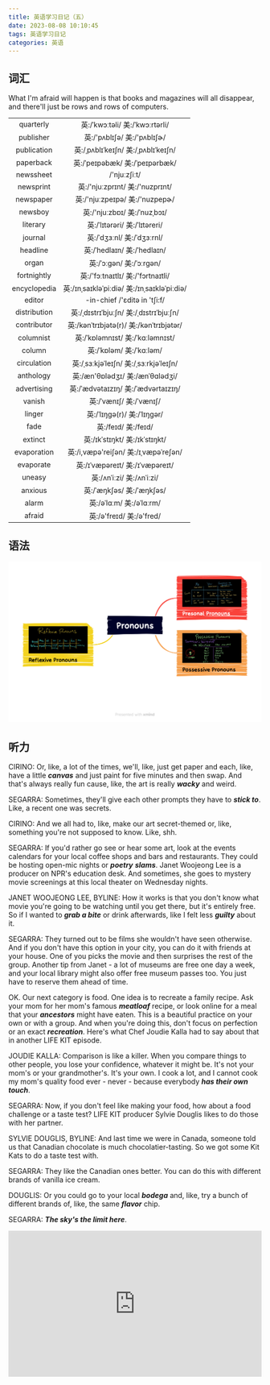 ```yaml
---
title: 英语学习日记（五）
date: 2023-08-08 10:10:45
tags: 英语学习日记
categories: 英语
---
```



## 词汇

What I'm afraid will happen is that books and magazines will all disappear, and there'll just be rows and rows of computers.

|||
|:---:|:---:|
|quarterly| 英:/ˈkwɔːtəli/ 美:/ˈkwɔːrtərli/|
|publisher| 英:/'pʌblɪʃə/ 美:/'pʌblɪʃɚ/|
|publication| 英:/ˌpʌblɪˈkeɪʃn/ 美:/ˌpʌblɪˈkeɪʃn/|
|paperback| 英:/ˈpeɪpəbæk/ 美:/ˈpeɪpərbæk/|
|newssheet| /'njuːzʃiːt/|
|newsprint| 英:/'njuːzprɪnt/ 美:/'nuzprɪnt/|
|newspaper| 英:/'njuːzpeɪpə/ 美:/'nuzpepɚ/|
|newsboy| 英:/'njuːzbɒɪ/ 美:/ˈnuzˌbɔɪ/|
|literary| 英:/ˈlɪtərəri/ 美:/ˈlɪtəreri/|
|journal| 英:/ˈdʒɜːnl/ 美:/ˈdʒɜːrnl/|
|headline| 英:/ˈhedlaɪn/ 美:/ˈhedlaɪn/|
|organ| 英:/ˈɔːɡən/ 美:/ˈɔːrɡən/|
|fortnightly| 英:/'fɔːtnaɪtlɪ/ 美:/'fɔrtnaɪtli/|
|encyclopedia| 英:/ɪnˌsaɪkləˈpiːdiə/ 美:/ɪnˌsaɪkləˈpiːdiə/|
|editor|-in-chief /'ɛditə in 'tʃi:f/|
|distribution| 英:/ˌdɪstrɪˈbjuːʃn/ 美:/ˌdɪstrɪˈbjuːʃn/|
|contributor| 英:/kənˈtrɪbjətə(r)/ 美:/kənˈtrɪbjətər/|
|columnist| 英:/ˈkɒləmnɪst/ 美:/ˈkɑːləmnɪst/|
|column| 英:/ˈkɒləm/ 美:/ˈkɑːləm/|
|circulation| 英:/ˌsɜːkjəˈleɪʃn/ 美:/ˌsɜːrkjəˈleɪʃn/|
|anthology| 英:/æn'θɒlədʒɪ/ 美:/ænˈθɑlədʒi/|
|advertising| 英:/ˈædvətaɪzɪŋ/ 美:/ˈædvərtaɪzɪŋ/|
|vanish| 英:/ˈvænɪʃ/ 美:/ˈvænɪʃ/|
|linger| 英:/ˈlɪŋɡə(r)/ 美:/ˈlɪŋɡər/|
|fade| 英:/feɪd/ 美:/feɪd/|
|extinct| 英:/ɪkˈstɪŋkt/ 美:/ɪkˈstɪŋkt/|
|evaporation| 英:/i,væpə'reiʃən/ 美:/ɪˌvæpəˈreʃən/|
|evaporate| 英:/ɪˈvæpəreɪt/ 美:/ɪˈvæpəreɪt/|
|uneasy| 英:/ʌnˈiːzi/ 美:/ʌnˈiːzi/|
|anxious| 英:/ˈæŋkʃəs/ 美:/ˈæŋkʃəs/|
|alarm| 英:/əˈlɑːm/ 美:/əˈlɑːrm/|
|afraid| 英:/ə'freɪd/ 美:/ə'fred/|

## 语法

![Pronouns](./english-learning-diary-5/Pronouns.png)

## 听力

CIRINO: Or, like, a lot of the times, we'll, like, just get paper and each, like, have a little ***canvas*** and just paint for five minutes and then swap. And that's always really fun cause, like, the art is really ***wacky*** and weird.

SEGARRA: Sometimes, they'll give each other prompts they have to ***stick to***. Like, a recent one was secrets.

CIRINO: And we all had to, like, make our art secret-themed or, like, something you're not supposed to know. Like, shh.

SEGARRA: If you'd rather go see or hear some art, look at the events calendars for your local coffee shops and bars and restaurants. They could be hosting open-mic nights or ***poetry*** ***slams***. Janet Woojeong Lee is a producer on NPR's education desk. And sometimes, she goes to mystery movie screenings at this local theater on Wednesday nights.

JANET WOOJEONG LEE, BYLINE: How it works is that you don't know what movie you're going to be watching until you get there, but it's entirely free. So if I wanted to ***grab a bite*** or drink afterwards, like I felt less ***guilty*** about it.

SEGARRA: They turned out to be films she wouldn't have seen otherwise. And if you don't have this option in your city, you can do it with friends at your house. One of you picks the movie and then surprises the rest of the group. Another tip from Janet - a lot of museums are free one day a week, and your local library might also offer free museum passes too. You just have to reserve them ahead of time.

OK. Our next category is food. One idea is to recreate a family recipe. Ask your mom for her mom's famous ***meatloaf*** recipe, or look online for a meal that your ***ancestors*** might have eaten. This is a beautiful practice on your own or with a group. And when you're doing this, don't focus on perfection or an exact ***recreation***. Here's what Chef Joudie Kalla had to say about that in another LIFE KIT episode.

JOUDIE KALLA: Comparison is like a killer. When you compare things to other people, you lose your confidence, whatever it might be. It's not your mom's or your grandmother's. It's your own. I cook a lot, and I cannot cook my mom's quality food ever - never - because everybody ***has their own touch***.

SEGARRA: Now, if you don't feel like making your food, how about a food challenge or a taste test? LIFE KIT producer Sylvie Douglis likes to do those with her partner.

SYLVIE DOUGLIS, BYLINE: And last time we were in Canada, someone told us that Canadian chocolate is much chocolatier-tasting. So we got some Kit Kats to do a taste test with.

SEGARRA: They like the Canadian ones better. You can do this with different brands of vanilla ice cream.

DOUGLIS: Or you could go to your local ***bodega*** and, like, try a bunch of different brands of, like, the same ***flavor*** chip.

SEGARRA: ***The sky's the limit here***.


<iframe src="https://www.npr.org/player/embed/1191071743/1191082232" width="100%" height="290" frameborder="0" scrolling="no" title="NPR embedded audio player"></iframe>